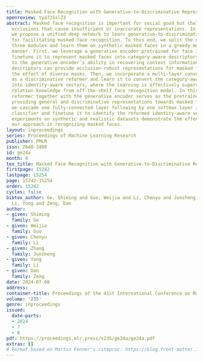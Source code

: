 ```yaml
---
title: Masked Face Recognition with Generative-to-Discriminative Representations
openreview: tya725xlZ3
abstract: Masked face recognition is important for social good but challenged by diverse
  occlusions that cause insufficient or inaccurate representations. In this work,
  we propose a unified deep network to learn generative-to-discriminative representations
  for facilitating masked face recognition. To this end, we split the network into
  three modules and learn them on synthetic masked faces in a greedy module-wise pretraining
  manner. First, we leverage a generative encoder pretrained for face inpainting and
  finetune it to represent masked faces into category-aware descriptors. Attribute
  to the generative encoder’s ability in recovering context information, the resulting
  descriptors can provide occlusion-robust representations for masked faces, mitigating
  the effect of diverse masks. Then, we incorporate a multi-layer convolutional network
  as a discriminative reformer and learn it to convert the category-aware descriptors
  into identity-aware vectors, where the learning is effectively supervised by distilling
  relation knowledge from off-the-shelf face recognition model. In this way, the discriminative
  reformer together with the generative encoder serves as the pretrained backbone,
  providing general and discriminative representations towards masked faces. Finally,
  we cascade one fully-connected layer following by one softmax layer into a feature
  classifier and finetune it to identify the reformed identity-aware vectors. Extensive
  experiments on synthetic and realistic datasets demonstrate the effectiveness of
  our approach in recognizing masked faces.
layout: inproceedings
series: Proceedings of Machine Learning Research
publisher: PMLR
issn: 2640-3498
id: ge24a
month: 0
tex_title: Masked Face Recognition with Generative-to-Discriminative Representations
firstpage: 15242
lastpage: 15254
page: 15242-15254
order: 15242
cycles: false
bibtex_author: Ge, Shiming and Guo, Weijia and Li, Chenyu and Junzheng, Zhang and
  Li, Yong and Zeng, Dan
author:
- given: Shiming
  family: Ge
- given: Weijia
  family: Guo
- given: Chenyu
  family: Li
- given: Zhang
  family: Junzheng
- given: Yong
  family: Li
- given: Dan
  family: Zeng
date: 2024-07-08
address:
container-title: Proceedings of the 41st International Conference on Machine Learning
volume: '235'
genre: inproceedings
issued:
  date-parts:
  - 2024
  - 7
  - 8
pdf: https://proceedings.mlr.press/v235/ge24a/ge24a.pdf
extras: []
# Format based on Martin Fenner's citeproc: https://blog.front-matter.io/posts/citeproc-yaml-for-bibliographies/
---
```

